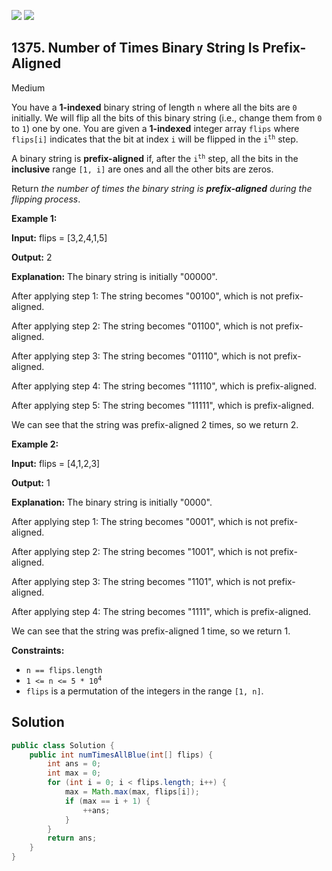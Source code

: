 [![](https://img.shields.io/github/stars/javadev/LeetCode-in-Java?label=Stars&style=flat-square)](https://github.com/javadev/LeetCode-in-Java)
[![](https://img.shields.io/github/forks/javadev/LeetCode-in-Java?label=Fork%20me%20on%20GitHub%20&style=flat-square)](https://github.com/javadev/LeetCode-in-Java/fork)

## 1375\. Number of Times Binary String Is Prefix-Aligned

Medium

You have a **1-indexed** binary string of length `n` where all the bits are `0` initially. We will flip all the bits of this binary string (i.e., change them from `0` to `1`) one by one. You are given a **1-indexed** integer array `flips` where `flips[i]` indicates that the bit at index `i` will be flipped in the <code>i<sup>th</sup></code> step.

A binary string is **prefix-aligned** if, after the <code>i<sup>th</sup></code> step, all the bits in the **inclusive** range `[1, i]` are ones and all the other bits are zeros.

Return _the number of times the binary string is **prefix-aligned** during the flipping process_.

**Example 1:**

**Input:** flips = [3,2,4,1,5]

**Output:** 2

**Explanation:** The binary string is initially "00000". 

After applying step 1: The string becomes "00100", which is not prefix-aligned.

After applying step 2: The string becomes "01100", which is not prefix-aligned.

After applying step 3: The string becomes "01110", which is not prefix-aligned.

After applying step 4: The string becomes "11110", which is prefix-aligned. 

After applying step 5: The string becomes "11111", which is prefix-aligned.

We can see that the string was prefix-aligned 2 times, so we return 2.

**Example 2:**

**Input:** flips = [4,1,2,3]

**Output:** 1

**Explanation:** The binary string is initially "0000". 

After applying step 1: The string becomes "0001", which is not prefix-aligned.

After applying step 2: The string becomes "1001", which is not prefix-aligned.

After applying step 3: The string becomes "1101", which is not prefix-aligned.

After applying step 4: The string becomes "1111", which is prefix-aligned. 

We can see that the string was prefix-aligned 1 time, so we return 1.

**Constraints:**

*   `n == flips.length`
*   <code>1 <= n <= 5 * 10<sup>4</sup></code>
*   `flips` is a permutation of the integers in the range `[1, n]`.

## Solution

```java
public class Solution {
    public int numTimesAllBlue(int[] flips) {
        int ans = 0;
        int max = 0;
        for (int i = 0; i < flips.length; i++) {
            max = Math.max(max, flips[i]);
            if (max == i + 1) {
                ++ans;
            }
        }
        return ans;
    }
}
```